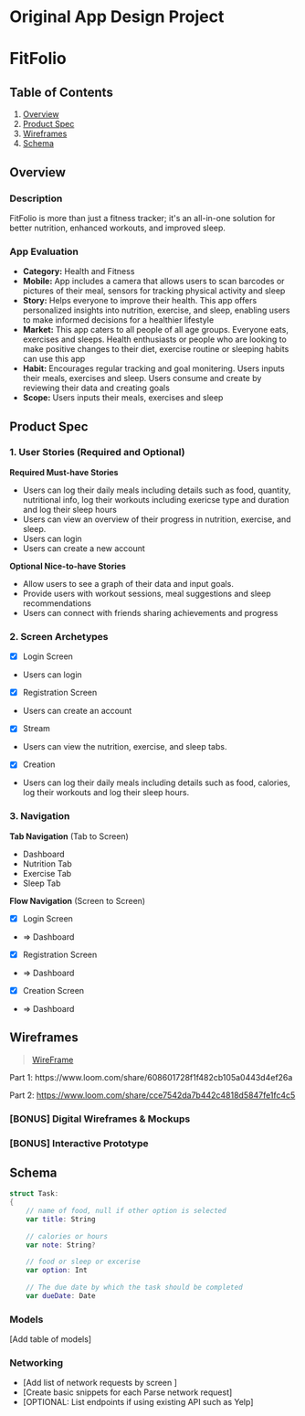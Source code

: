 Original App Design Project 
===

# FitFolio

## Table of Contents

1. [Overview](#Overview)
2. [Product Spec](#Product-Spec)
3. [Wireframes](#Wireframes)
4. [Schema](#Schema)

## Overview

### Description

FitFolio is more than just a fitness tracker; it's an all-in-one solution for better nutrition, enhanced workouts, and improved sleep.


### App Evaluation

- **Category:** Health and Fitness
- **Mobile:**  App includes a camera that allows users to scan barcodes or pictures of their meal, sensors for tracking physical activity and sleep 
- **Story:** Helps everyone to improve their health. This app offers personalized insights into nutrition, exercise, and sleep, enabling users to make informed decisions for a healthier lifestyle
- **Market:** This app caters to all people of all age groups. Everyone eats, exercises and sleeps. Health enthusiasts or people who are looking to make positive changes to their diet, exercise routine or sleeping habits can use this app
- **Habit:** Encourages regular tracking and goal monitering. Users inputs their meals, exercises and sleep. Users consume and create by reviewing their data and creating goals
- **Scope:** Users inputs their meals, exercises and sleep

## Product Spec

### 1. User Stories (Required and Optional)

**Required Must-have Stories**

* Users can log their daily meals including details such as food, quantity, nutritional info, log their workouts including exericse type and duration and log their sleep hours
* Users can view an overview of their progress in nutrition, exercise, and sleep.
* Users can login
* Users can create a new account

**Optional Nice-to-have Stories**

* Allow users to see a graph of their data and input goals.
* Provide users with workout sessions, meal suggestions and sleep recommendations 
* Users can connect with friends sharing achievements and progress

### 2. Screen Archetypes

- [x] Login Screen
* Users can login

- [x] Registration Screen
* Users can create an account

- [x] Stream
* Users can view the nutrition, exercise, and sleep tabs.

- [x] Creation
* Users can log their daily meals including details such as food, calories, log their workouts  and log their sleep hours.

### 3. Navigation

**Tab Navigation** (Tab to Screen)

* Dashboard 
* Nutrition Tab
* Exercise Tab
* Sleep Tab

**Flow Navigation** (Screen to Screen)

- [x] Login Screen
* => Dashboard

- [x] Registration Screen
* => Dashboard

- [x] Creation Screen
* => Dashboard
 
## Wireframes

<blockquote class="imgur-embed-pub" lang="en" data-id="GjNekJK"><a href="https://imgur.com/GjNekJK">WireFrame</a></blockquote>
Part 1:
https://www.loom.com/share/608601728f1f482cb105a0443d4ef26a

Part 2:
https://www.loom.com/share/cce7542da7b442c4818d5847fe1fc4c5
### [BONUS] Digital Wireframes & Mockups

### [BONUS] Interactive Prototype

## Schema 

```swift
struct Task: 
{
    // name of food, null if other option is selected
    var title: String
    
    // calories or hours
    var note: String?
    
    // food or sleep or excerise
    var option: Int
    
    // The due date by which the task should be completed
    var dueDate: Date
```


### Models

[Add table of models]

### Networking

- [Add list of network requests by screen ]
- [Create basic snippets for each Parse network request]
- [OPTIONAL: List endpoints if using existing API such as Yelp]
